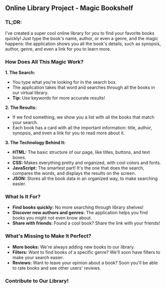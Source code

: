 ## **Online Library Project - Magic Bookshelf**

### **TL;DR:**

I've created a super cool online library for you to find your favorite books quickly! Just type the book's name, author, or even a genre, and the magic happens: the application shows you all the book's details, such as synopsis, author, genre, and even a link for you to learn more.

### **How Does All This Magic Work?**

**1. The Search:**
   * You type what you're looking for in the search box.
   * The application takes that word and searches through all the books in our virtual library.
   * **Tip:** Use keywords for more accurate results!
     
**2. The Results:**
   * If we find something, we show you a list with all the books that match your search.
   * Each book has a card with all the important information: title, author, synopsis, and even a link for you to read more about it.
     
**3. The Technology Behind It:**
   * **HTML:** The basic structure of our page, like titles, buttons, and text boxes.
   * **CSS:** Makes everything pretty and organized, with cool colors and fonts.
   * **JavaScript:** The smartest part! It's the one that does the search, compares the words, and displays the results on the screen.
   * **JSON:** Stores all the book data in an organized way, to make searching easier.
     
### **What Is It For?**

* **Find books quickly:** No more searching through library shelves!
* **Discover new authors and genres:** The application helps you find books you might not even know about.
* **Share with friends:** Found a cool book? Share the link with your friends!
  
### **What's Missing to Make It Perfect?**

* **More books:** We're always adding new books to our library.
* **Filters:** Want to find books of a specific genre? We'll soon have filters to make your search easier.
* **Reviews:** Want to leave your opinion about a book? Soon you'll be able to rate books and see other users' reviews.

### **Contribute to Our Library!**
